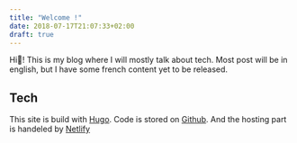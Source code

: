 ```yaml
---
title: "Welcome !"
date: 2018-07-17T21:07:33+02:00
draft: true
---
```

 
Hi👋! This is my blog where I will mostly talk about tech. Most post will be in english, but I have some french content yet to be released.

## Tech

This site is build with [Hugo](https://gohugo.io). Code is stored on [Github](https://github.com/RemiDesgrange/blog). And the hosting part is handeled by [Netlify](https://www.netlify.com)

